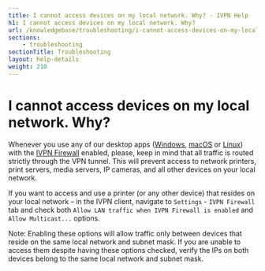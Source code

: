 ```yaml
---
title: I cannot access devices on my local network. Why? - IVPN Help
h1: I cannot access devices on my local network. Why?
url: /knowledgebase/troubleshooting/i-cannot-access-devices-on-my-local-network-why/
sections:
    - troubleshooting
sectionTitle: Troubleshooting
layout: help-details
weight: 210
---
```

# I cannot access devices on my local network. Why?

Whenever you use any of our desktop apps ([Windows](/apps-windows/), [macOS](/apps-macos/) or [Linux](/apps-linux/)) with the [IVPN Firewall](/knowledgebase/general/do-you-offer-a-kill-switch-or-vpn-firewall/) enabled, please, keep in mind that all traffic is routed strictly through the VPN tunnel. This will prevent access to network printers, print servers, media servers, IP cameras, and all other devices on your local network.

If you want to access and use a printer (or any other device) that resides on your local network – in the IVPN client, navigate to `Settings` - `IVPN Firewall` tab and check both `Allow LAN traffic when IVPN Firewall is enabled` and `Allow Multicast...` options.

<div markdown="1" class="notice notice--warning">
Note: Enabling these options will allow traffic only between devices that reside on the same local network and subnet mask. If you are unable to access them despite having these options checked, verify the IPs on both devices belong to the same local network and subnet mask.
</div>
